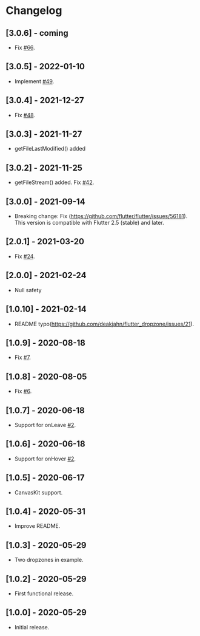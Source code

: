 # Changelog

## [3.0.6] - coming

* Fix [#66](https://github.com/deakjahn/flutter_dropzone/issues/66).

## [3.0.5] - 2022-01-10

* Implement [#49](https://github.com/deakjahn/flutter_dropzone/pull/49).

## [3.0.4] - 2021-12-27

* Fix [#48](https://github.com/deakjahn/flutter_dropzone/issues/48).

## [3.0.3] - 2021-11-27

* getFileLastModified() added

## [3.0.2] - 2021-11-25

* getFileStream() added. Fix [#42](https://github.com/deakjahn/flutter_dropzone/issues/42).

## [3.0.0] - 2021-09-14

* Breaking change: Fix (https://github.com/flutter/flutter/issues/56181). This version is compatible with Flutter 2.5 (stable) and later.

## [2.0.1] - 2021-03-20

* Fix [#24](https://github.com/deakjahn/flutter_dropzone/issues/24).

## [2.0.0] - 2021-02-24

* Null safety

## [1.0.10] - 2021-02-14

* README typo(https://github.com/deakjahn/flutter_dropzone/issues/21).

## [1.0.9] - 2020-08-18

* Fix [#7](https://github.com/deakjahn/flutter_dropzone/issues/7).

## [1.0.8] - 2020-08-05

* Fix [#6](https://github.com/deakjahn/flutter_dropzone/issues/6).

## [1.0.7] - 2020-06-18

* Support for onLeave [#2](https://github.com/deakjahn/flutter_dropzone/issues/2).

## [1.0.6] - 2020-06-18

* Support for onHover [#2](https://github.com/deakjahn/flutter_dropzone/issues/2).

## [1.0.5] - 2020-06-17

* CanvasKit support.

## [1.0.4] - 2020-05-31

* Improve README.

## [1.0.3] - 2020-05-29

* Two dropzones in example.

## [1.0.2] - 2020-05-29

* First functional release.

## [1.0.0] - 2020-05-29

* Initial release.

